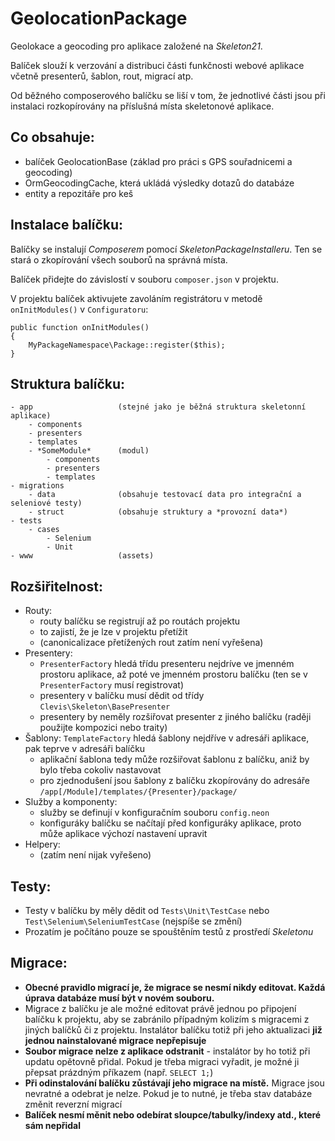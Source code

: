 
GeolocationPackage
==================

Geolokace a geocoding pro aplikace založené na *Skeleton21*.

Balíček slouží k verzování a distribuci části funkčnosti webové aplikace včetně presenterů, šablon, rout, migrací atp.

Od běžného composerového balíčku se liší v tom, že jednotlivé části jsou při instalaci rozkopírovány na příslušná místa
skeletonové aplikace.


Co obsahuje:
------------

- balíček GeolocationBase (základ pro práci s GPS souřadnicemi a geocoding)
- OrmGeocodingCache, která ukládá výsledky dotazů do databáze
- entity a repozitáře pro keš


Instalace balíčku:
------------------
Balíčky se instalují *Composerem* pomocí *SkeletonPackageInstalleru*. Ten se stará o zkopírování všech souborů na správná místa.

Balíček přidejte do závislostí v souboru `composer.json` v projektu.

V projektu balíček aktivujete zavoláním registrátoru v metodě `onInitModules()` v `Configuratoru`:

	public function onInitModules()
	{
		MyPackageNamespace\Package::register($this);
	}


Struktura balíčku:
------------------

	- app 					(stejné jako je běžná struktura skeletonní aplikace)
		- components
		- presenters
		- templates
		- *SomeModule*		(modul)
			- components
        	- presenters
        	- templates
	- migrations
		- data   			(obsahuje testovací data pro integrační a seleniové testy)
		- struct 			(obsahuje struktury a *provozní data*)
	- tests
		- cases
			- Selenium
			- Unit
	- www					(assets)


Rozšiřitelnost:
---------------
- Routy:
	- routy balíčku se registrují až po routách projektu
	- to zajistí, že je lze v projektu přetížit
	- (canonicalizace přetížených rout zatím není vyřešena)
- Presentery:
	- `PresenterFactory` hledá třídu presenteru nejdríve ve jmenném prostoru aplikace, až poté ve jmenném prostoru
		balíčku (ten se v `PresenterFactory` musí registrovat)
	- presentery v balíčku musí dědit od třídy `Clevis\Skeleton\BasePresenter`
	- presentery by neměly rozšiřovat presenter z jiného balíčku (raději použijte kompozici nebo traity)
- Šablony: `TemplateFactory` hledá šablony nejdříve v adresáři aplikace, pak teprve v adresáři balíčku
	- aplikační šablona tedy může rozšiřovat šablonu z balíčku, aniž by bylo třeba cokoliv nastavovat
	- pro zjednodušení jsou šablony z balíčku zkopírovány do adresáře `/app[/Module]/templates/{Presenter}/package/`
- Služby a komponenty:
	- služby se definují v konfiguračním souboru `config.neon`
	- konfiguráky balíčku se načítají před konfiguráky aplikace, proto může aplikace výchozí nastavení upravit
- Helpery:
	- (zatím není nijak vyřešeno)


Testy:
------
- Testy v balíčku by měly dědit od `Tests\Unit\TestCase` nebo `Test\Selenium\SeleniumTestCase` (nejspíše se změní)
- Prozatím je počítáno pouze se spouštěním testů z prostředí *Skeletonu*


Migrace:
--------
- **Obecné pravidlo migrací je, že migrace se nesmí nikdy editovat. Každá úprava databáze musí být v novém souboru.**
- Migrace z balíčku je ale možné editovat právě jednou po připojení balíčku k projektu, aby se zabránilo případným kolizím
	s migracemi z jiných balíčků či z projektu. Instalátor balíčku totiž při jeho
	aktualizaci **již jednou nainstalované migrace nepřepisuje**
- **Soubor migrace nelze z aplikace odstranit** - instalátor by ho totiž při updatu opětovně přidal. Pokud je třeba
	migraci vyřadit, je možné ji přepsat prázdným příkazem (např. `SELECT 1;`)
- **Při odinstalování balíčku zůstávají jeho migrace na místě.** Migrace jsou nevratné a odebrat je nelze. Pokud je to nutné,
	je třeba stav databáze změnit reverzní migrací
- **Balíček nesmí měnit nebo odebírat sloupce/tabulky/indexy atd., které sám nepřidal**
